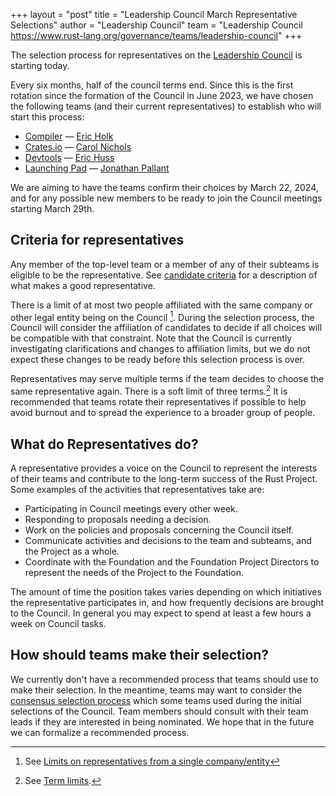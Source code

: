 +++
layout = "post"
title = "Leadership Council March Representative Selections"
author = "Leadership Council"
team = "Leadership Council <https://www.rust-lang.org/governance/teams/leadership-council>"
+++

The selection process for representatives on the [Leadership Council] is starting today.

Every six months, half of the council terms end.
Since this is the first rotation since the formation of the Council in June 2023, we have chosen the following teams (and their current representatives) to establish who will start this process:

* [Compiler] — [Eric Holk]
* [Crates.io] — [Carol Nichols]
* [Devtools] — [Eric Huss]
* [Launching Pad] — [Jonathan Pallant]

We are aiming to have the teams confirm their choices by March 22, 2024, and for any possible new members to be ready to join the Council meetings starting March 29th.

[Leadership Council]: https://www.rust-lang.org/governance/teams/leadership-council
[compiler]: https://www.rust-lang.org/governance/teams/compiler
[crates.io]: https://www.rust-lang.org/governance/teams/crates-io
[devtools]: https://www.rust-lang.org/governance/teams/dev-tools
[launching pad]: https://forge.rust-lang.org/governance/council.html#the-launching-pad-top-level-team
[Eric Holk]: https://github.com/eholk
[Carol Nichols]: https://github.com/carols10cents
[Eric Huss]: https://github.com/ehuss
[Jonathan Pallant]: https://github.com/jonathanpallant

## Criteria for representatives

Any member of the top-level team or a member of any of their subteams is eligible to be the representative.
See [candidate criteria] for a description of what makes a good representative.

[candidate criteria]: https://forge.rust-lang.org/governance/council.html#candidate-criteria

There is a limit of at most two people affiliated with the same company or other legal entity being on the Council [^affiliates].
During the selection process, the Council will consider the affiliation of candidates to decide if all choices will be compatible with that constraint.
Note that the Council is currently investigating clarifications and changes to affiliation limits, but we do not expect these changes to be ready before this selection process is over.

Representatives may serve multiple terms if the team decides to choose the same representative again.
There is a soft limit of three terms.[^limit]
It is recommended that teams rotate their representatives if possible to help avoid burnout and to spread the experience to a broader group of people.

[^affiliates]: See [Limits on representatives from a single company/entity](https://forge.rust-lang.org/governance/council.html#limits-on-representatives-from-a-single-companyentity)

[^limit]: See [Term limits](https://forge.rust-lang.org/governance/council.html#term-limits).

## What do Representatives do?

A representative provides a voice on the Council to represent the interests of their teams and contribute to the long-term success of the Rust Project.
Some examples of the activities that representatives take are:

* Participating in Council meetings every other week.
* Responding to proposals needing a decision.
* Work on the policies and proposals concerning the Council itself.
* Communicate activities and decisions to the team and subteams, and the Project as a whole.
* Coordinate with the Foundation and the Foundation Project Directors to represent the needs of the Project to the Foundation.

The amount of time the position takes varies depending on which initiatives the representative participates in, and how frequently decisions are brought to the Council.
In general you may expect to spend at least a few hours a week on Council tasks.

## How should teams make their selection?

We currently don't have a recommended process that teams should use to make their selection.
In the meantime, teams may want to consider the [consensus selection process] which some teams used during the initial selections of the Council.
Team members should consult with their team leads if they are interested in being nominated.
We hope that in the future we can formalize a recommended process.

[consensus selection process]: https://github.com/rust-lang/rfcs/pull/3392#issuecomment-1505697944
